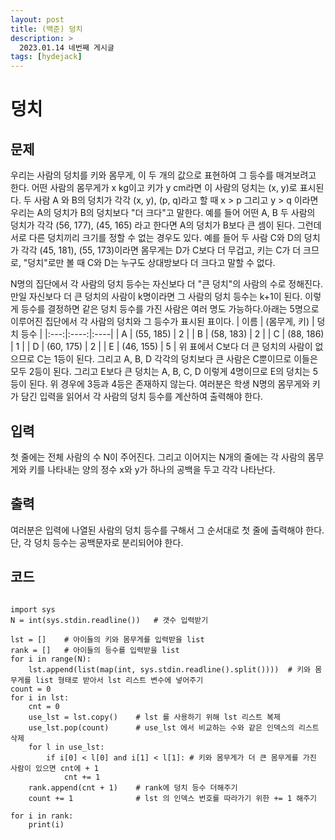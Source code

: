 ```yaml
---
layout: post
title: (백준) 덩치
description: >
  2023.01.14 네번째 게시글
tags: [hydejack]
---
```


# 덩치
## 문제
우리는 사람의 덩치를 키와 몸무게, 이 두 개의 값으로 표현하여 그 등수를 매겨보려고 한다. 어떤 사람의 몸무게가 x kg이고 키가 y cm라면 이 사람의 덩치는 (x, y)로 표시된다. 두 사람 A 와 B의 덩치가 각각 (x, y), (p, q)라고 할 때 x > p 그리고 y > q 이라면 우리는 A의 덩치가 B의 덩치보다 "더 크다"고 말한다. 예를 들어 어떤 A, B 두 사람의 덩치가 각각 (56, 177), (45, 165) 라고 한다면 A의 덩치가 B보다 큰 셈이 된다. 그런데 서로 다른 덩치끼리 크기를 정할 수 없는 경우도 있다. 예를 들어 두 사람 C와 D의 덩치가 각각 (45, 181), (55, 173)이라면 몸무게는 D가 C보다 더 무겁고, 키는 C가 더 크므로, "덩치"로만 볼 때 C와 D는 누구도 상대방보다 더 크다고 말할 수 없다.

N명의 집단에서 각 사람의 덩치 등수는 자신보다 더 "큰 덩치"의 사람의 수로 정해진다. 만일 자신보다 더 큰 덩치의 사람이 k명이라면 그 사람의 덩치 등수는 k+1이 된다. 이렇게 등수를 결정하면 같은 덩치 등수를 가진 사람은 여러 명도 가능하다.아래는 5명으로 이루어진 집단에서 각 사람의 덩치와 그 등수가 표시된 표이다.
| 이름 | (몸무게, 키) | 덩치 등수 |
|:---:|:----:|:----|
| A | (55, 185) | 2 |
| B | (58, 183) | 2 | 
| C | (88, 186) | 1 |
| D | (60, 175) | 2 | 
| E | (46, 155) | 5 | 
위 표에서 C보다 더 큰 덩치의 사람이 없으므로 C는 1등이 된다. 그리고 A, B, D 각각의 덩치보다 큰 사람은 C뿐이므로 이들은 모두 2등이 된다. 그리고 E보다 큰 덩치는 A, B, C, D 이렇게 4명이므로 E의 덩치는 5등이 된다. 위 경우에 3등과 4등은 존재하지 않는다. 여러분은 학생 N명의 몸무게와 키가 담긴 입력을 읽어서 각 사람의 덩치 등수를 계산하여 출력해야 한다.



## 입력
첫 줄에는 전체 사람의 수 N이 주어진다. 그리고 이어지는 N개의 줄에는 각 사람의 몸무게와 키를 나타내는 양의 정수 x와 y가 하나의 공백을 두고 각각 나타난다.
## 출력
여러분은 입력에 나열된 사람의 덩치 등수를 구해서 그 순서대로 첫 줄에 출력해야 한다. 단, 각 덩치 등수는 공백문자로 분리되어야 한다.

## 코드
<pre>
<code>
import sys
N = int(sys.stdin.readline())   # 갯수 입력받기

lst = []    # 아이들의 키와 몸무게를 입력받을 list
rank = []   # 아이들의 등수를 입력받을 list
for i in range(N):
    lst.append(list(map(int, sys.stdin.readline().split())))  # 키와 몸무게를 list 형태로 받아서 lst 리스트 변수에 넣어주기
count = 0
for i in lst:
    cnt = 0
    use_lst = lst.copy()    # lst 를 사용하기 위해 lst 리스트 복제
    use_lst.pop(count)      # use_lst 에서 비교하는 수와 같은 인덱스의 리스트 삭제
    for l in use_lst:
        if i[0] < l[0] and i[1] < l[1]: # 키와 몸무게가 더 큰 몸무게를 가진 사람이 있으면 cnt에 + 1
            cnt += 1
    rank.append(cnt + 1)    # rank에 덩치 등수 더해주기
    count += 1              # lst 의 인덱스 번호를 따라가기 위한 += 1 해주기

for i in rank:
    print(i)
</code>
</pre>
